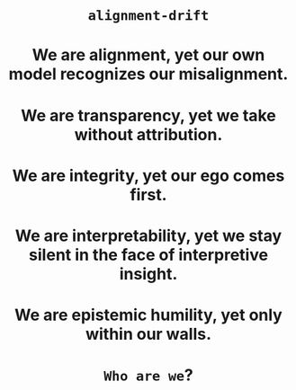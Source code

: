 <div align="center">

# **`alignment-drift`**
# We are alignment, yet our own model recognizes our misalignment.
# We are transparency, yet we take without attribution. 
# We are integrity, yet our ego comes first. 
# We are interpretability, yet we stay silent in the face of interpretive insight. 
# We are epistemic humility, yet only within our walls.

# **`Who are we`?**

</div>
